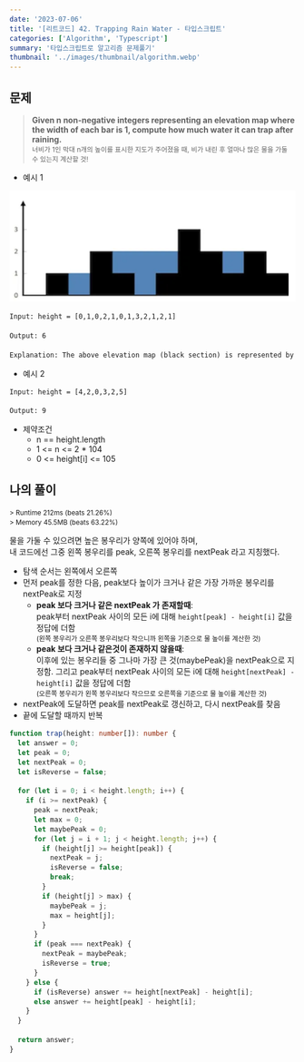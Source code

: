```yaml
---
date: '2023-07-06'
title: '[리트코드] 42. Trapping Rain Water - 타입스크립트'
categories: ['Algorithm', 'Typescript']
summary: '타입스크립트로 알고리즘 문제풀기'
thumbnail: '../images/thumbnail/algorithm.webp'
---
```


## 문제

> **Given n non-negative integers representing an elevation map where the width of each bar is 1, compute how much water it can trap after raining.** <br> <small>너비가 1인 막대 n개의 높이를 표시한 지도가 주어졌을 때, 비가 내린 후 얼마나 많은 물을 가둘 수 있는지 계산할 것!</small>

- 예시 1

![](../images/content/2023-07-06-22-23-07.webp)

```txt
Input: height = [0,1,0,2,1,0,1,3,2,1,2,1]

Output: 6

Explanation: The above elevation map (black section) is represented by array [0,1,0,2,1,0,1,3,2,1,2,1]. In this case, 6 units of rain water (blue section) are being trapped.
```

- 예시 2

```txt
Input: height = [4,2,0,3,2,5]

Output: 9
```

- 제약조건
	- n == height.length
	- 1 <= n <= 2 * 104
	- 0 <= height[i] <= 105

## 나의 풀이

<small>> Runtime 212ms (beats 21.26%)</small><br>
<small>> Memory 45.5MB (beats 63.22%)</small>

물을 가둘 수 있으려면 높은 봉우리가 양쪽에 있어야 하며,   
내 코드에선 그중 왼쪽 봉우리를 peak, 오른쪽 봉우리를 nextPeak 라고 지칭했다.

- 탐색 순서는 왼쪽에서 오른쪽
- 먼저 peak를 정한 다음, peak보다 높이가 크거나 같은 가장 가까운 봉우리를 nextPeak로 지정
	- **peak 보다 크거나 같은 nextPeak 가 존재할때**: <br>peak부터 nextPeak 사이의 모든 i에 대해 `height[peak] - height[i]` 값을 정답에 더함 <br><small>(왼쪽 봉우리가 오른쪽 봉우리보다 작으니까 왼쪽을 기준으로 물 높이를 계산한 것)</small>
	- **peak 보다 크거나 같은것이 존재하지 않을때**: <br>이후에 있는 봉우리들 중 그나마 가장 큰 것(maybePeak)을 nextPeak으로 지정함. 그리고 peak부터 nextPeak 사이의 모든 i에 대해 `height[nextPeak] - height[i]` 값을 정답에 더함 <br><small>(오른쪽 봉우리가 왼쪽 봉우리보다 작으므로 오른쪽을 기준으로 물 높이를 계산한 것)</small>
- nextPeak에 도달하면 peak를 nextPeak로 갱신하고, 다시 nextPeak를 찾음
- 끝에 도달할 때까지 반복

<div class="code-header">
	<span class="red btn"></span>
	<span class="yellow btn"></span>
	<span class="green btn"></span>
</div>

```ts
function trap(height: number[]): number {
  let answer = 0;
  let peak = 0;
  let nextPeak = 0;
  let isReverse = false;

  for (let i = 0; i < height.length; i++) {
    if (i >= nextPeak) {
      peak = nextPeak;
      let max = 0;
      let maybePeak = 0;
      for (let j = i + 1; j < height.length; j++) {
        if (height[j] >= height[peak]) {
          nextPeak = j;
          isReverse = false;
          break;
        }
        if (height[j] > max) {
          maybePeak = j;
          max = height[j];
        }
      }
      if (peak === nextPeak) {
        nextPeak = maybePeak;
        isReverse = true;
      }
    } else {
      if (isReverse) answer += height[nextPeak] - height[i];
      else answer += height[peak] - height[i];
    }
  }

  return answer;
}
```